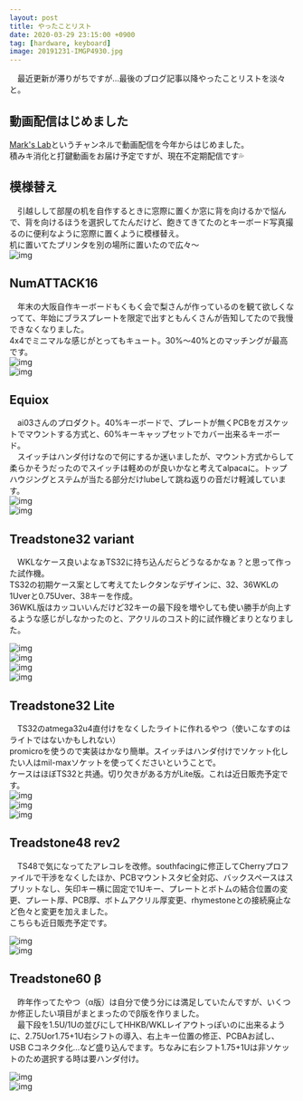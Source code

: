 ```yaml
---
layout: post
title: やったことリスト
date: 2020-03-29 23:15:00 +0900
tag: [hardware, keyboard]
image: 20191231-IMGP4930.jpg
---
```


　最近更新が滞りがちですが…最後のブログ記事以降やったことリストを淡々と。  

## 動画配信はじめました

[Mark's Lab](https://www.youtube.com/channel/UCha7Ta4IFbh33Ha9uKj-73g?view_as=subscriber)というチャンネルで動画配信を今年からはじめました。  
積みキ消化と打鍵動画をお届け予定ですが、現在不定期配信です💦  

## 模様替え

　引越しして部屋の机を自作するときに窓際に置くか窓に背を向けるかで悩んで、背を向けるほうを選択してたんだけど、飽きてきてたのとキーボード写真撮るのに便利なように窓際に置くように模様替え。  
机に置いてたプリンタを別の場所に置いたので広々～  
![img](/assets/photos/20191231-IMGP4930.jpg)  

## NumATTACK16

　年末の大阪自作キーボードもくもく会で梨さんが作っているのを観て欲しくなってて、年始にブラスプレートを限定で出すともんくさんが告知してたので我慢できなくなりました。  
4x4でミニマルな感じがとってもキュート。30%～40%とのマッチングが最高です。  
![img](/assets/photos/20200112-P1120133.jpg)  
![img](/assets/photos/20200112-P1120134.jpg)  

## Equiox

　ai03さんのプロダクト。40%キーボードで、プレートが無くPCBをガスケットでマウントする方式と、60%キーキャップセットでカバー出来るキーボード。  
　スイッチはハンダ付けなので何にするか迷いましたが、マウント方式からして柔らかそうだったのでスイッチは軽めのが良いかなと考えてalpacaに。トップハウジングとステムが当たる部分だけlubeして跳ね返りの音だけ軽減しています。  
![img](/assets/photos/20200302-P3020108.jpg)  
![img](/assets/photos/20200301-P3010100.jpg)  

## Treadstone32 variant

　WKLなケース良いよなぁTS32に持ち込んだらどうなるかなぁ？と思って作った試作機。  
TS32の初期ケース案として考えてたレクタンなデザインに、32、36WKLの1Uverと0.75Uver、38キーを作成。  
36WKL版はカッコいいんだけど32キーの最下段を増やしても使い勝手が向上するような感じがしなかったのと、アクリルのコスト的に試作機どまりとなりました。  

![img](/assets/photos/20191025-PA250067.jpg)  
![img](/assets/photos/20191104-PB040073.jpg)  
![img](/assets/photos/20191104-PB040074.jpg)  
![img](/assets/photos/20191104-PB040072.jpg)  

## Treadstone32 Lite

　TS32のatmega32u4直付けをなくしたライトに作れるやつ（使いこなすのはライトではないかもしれない）  
promicroを使うので実装はかなり簡単。スイッチはハンダ付けでソケット化したい人はmil-maxソケットを使ってくださいということで。  
ケースはほぼTS32と共通。切り欠きがある方がLite版。これは近日販売予定です。  
![img](/assets/photos/20200128-P1280047.jpg)  
![img](/assets/photos/20200113-P1130001.jpg)  
![img](/assets/photos/20200322-IMGP5199.jpg)  

## Treadstone48 rev2

　TS48で気になってたアレコレを改修。southfacingに修正してCherryプロファイルで干渉をなくしたほか、PCBマウントスタビ全対応、バックスペースはスプリットなし、矢印キー横に固定で1Uキー、プレートとボトムの結合位置の変更、プレート厚、PCB厚、ボトムアクリル厚変更、rhymestoneとの接続廃止など色々と変更を加えました。  
こちらも近日販売予定です。  

![img](/assets/photos/20200118-P1180017.jpg)  
![img](/assets/photos/20200118-P1180023.jpg)  

## Treadstone60 β

　昨年作ってたやつ（α版）は自分で使う分には満足していたんですが、いくつか修正したい項目がまとまったのでβ版を作りました。  
　最下段を1.5U/1Uの並びにしてHHKB/WKLレイアウトっぽいのに出来るように、2.75Uor1.75+1U右シフトの導入、右上キー位置の修正、PCBAお試し、USB Cコネクタ化…など盛り込んでます。ちなみに右シフト1.75+1Uは非ソケットのため選択する時は要ハンダ付け。  

![img](/assets/photos/20200321-IMGP5149.jpg)  
![img](/assets/photos/20200321-IMGP5151.jpg)  

